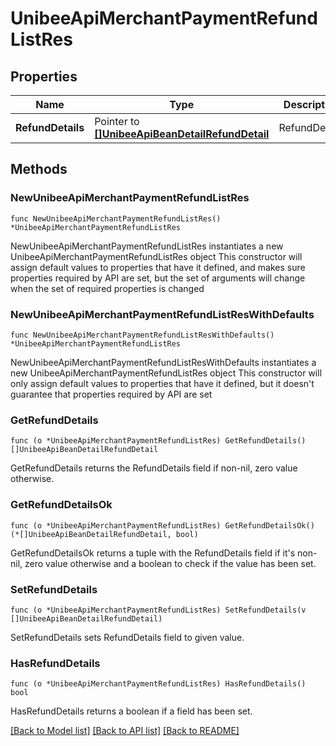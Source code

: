 # UnibeeApiMerchantPaymentRefundListRes

## Properties

Name | Type | Description | Notes
------------ | ------------- | ------------- | -------------
**RefundDetails** | Pointer to [**[]UnibeeApiBeanDetailRefundDetail**](UnibeeApiBeanDetailRefundDetail.md) | RefundDetails | [optional] 

## Methods

### NewUnibeeApiMerchantPaymentRefundListRes

`func NewUnibeeApiMerchantPaymentRefundListRes() *UnibeeApiMerchantPaymentRefundListRes`

NewUnibeeApiMerchantPaymentRefundListRes instantiates a new UnibeeApiMerchantPaymentRefundListRes object
This constructor will assign default values to properties that have it defined,
and makes sure properties required by API are set, but the set of arguments
will change when the set of required properties is changed

### NewUnibeeApiMerchantPaymentRefundListResWithDefaults

`func NewUnibeeApiMerchantPaymentRefundListResWithDefaults() *UnibeeApiMerchantPaymentRefundListRes`

NewUnibeeApiMerchantPaymentRefundListResWithDefaults instantiates a new UnibeeApiMerchantPaymentRefundListRes object
This constructor will only assign default values to properties that have it defined,
but it doesn't guarantee that properties required by API are set

### GetRefundDetails

`func (o *UnibeeApiMerchantPaymentRefundListRes) GetRefundDetails() []UnibeeApiBeanDetailRefundDetail`

GetRefundDetails returns the RefundDetails field if non-nil, zero value otherwise.

### GetRefundDetailsOk

`func (o *UnibeeApiMerchantPaymentRefundListRes) GetRefundDetailsOk() (*[]UnibeeApiBeanDetailRefundDetail, bool)`

GetRefundDetailsOk returns a tuple with the RefundDetails field if it's non-nil, zero value otherwise
and a boolean to check if the value has been set.

### SetRefundDetails

`func (o *UnibeeApiMerchantPaymentRefundListRes) SetRefundDetails(v []UnibeeApiBeanDetailRefundDetail)`

SetRefundDetails sets RefundDetails field to given value.

### HasRefundDetails

`func (o *UnibeeApiMerchantPaymentRefundListRes) HasRefundDetails() bool`

HasRefundDetails returns a boolean if a field has been set.


[[Back to Model list]](../README.md#documentation-for-models) [[Back to API list]](../README.md#documentation-for-api-endpoints) [[Back to README]](../README.md)


